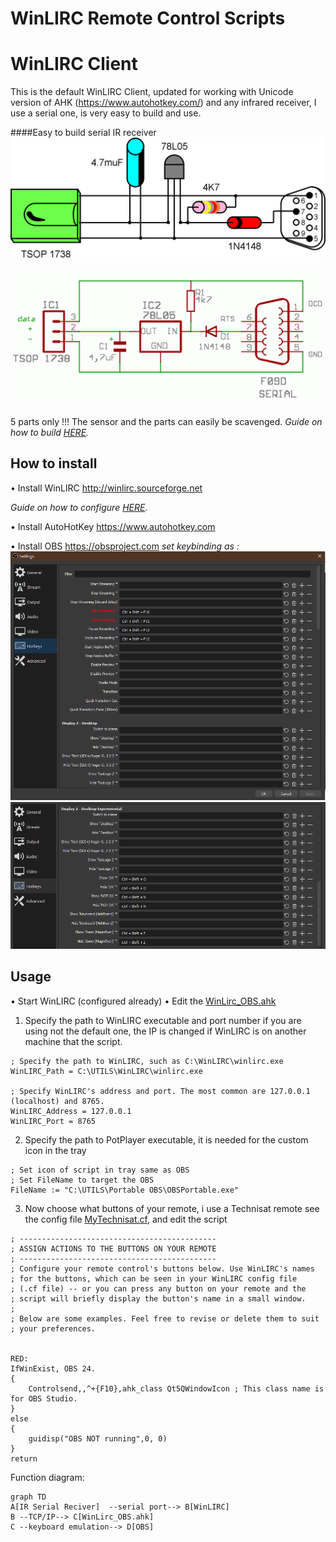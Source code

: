 ﻿# WinLIRC Remote Control Scripts



# WinLIRC Client
This is the default WinLIRC Client, updated for working with Unicode version of AHK (https://www.autohotkey.com/) and any infrared receiver, I use a serial one, is very easy to build and use.

####Easy to build serial IR receiver
![Schematic](WinLIRC/Schematic1.png)

![Schematic](WinLIRC/Schematic2.gif)

5 parts only !!! The sensor and the parts can easily be scavenged.
*Guide on how to build [HERE](http://web.archive.org/web/20061022051641/lnx.manoweb.com/lirc/?partType=section&partName=introduction).*

## How to install

• Install WinLIRC http://winlirc.sourceforge.net

*Guide on how to configure [HERE](http://winlirc.sourceforge.net/usageguide.html).*

• Install AutoHotKey https://www.autohotkey.com

• Install OBS https://obsproject.com
*set keybinding as :
![KeyBindings1](OBS_REMOTE_SHORTCUTS_1.PNG)
![KeyBindings2](OBS_REMOTE_SHORTCUTS_2.PNG)*

## Usage

• Start WinLIRC (configured already)
• Edit the [WinLirc_OBS.ahk](WinLirc_OBS.ahk)

1. Specify the path to WinLIRC executable and port number if you are using not the default one, the IP is changed if WinLIRC is on another machine that the script.
```autohotkey
; Specify the path to WinLIRC, such as C:\WinLIRC\winlirc.exe
WinLIRC_Path = C:\UTILS\WinLIRC\winlirc.exe

; Specify WinLIRC's address and port. The most common are 127.0.0.1 (localhost) and 8765.
WinLIRC_Address = 127.0.0.1
WinLIRC_Port = 8765
```
2. Specify the path to PotPlayer executable, it is needed for the custom icon in the tray
```autohotkey
; Set icon of script in tray same as OBS
; Set FileName to target the OBS
FileName := "C:\UTILS\Portable OBS\OBSPortable.exe"  
```
3. Now choose what buttons of your remote, i use a Technisat remote see the config file [MyTechnisat.cf](WinLIRC/MyTechnisat.cf), and edit the script

```autohotkey
; --------------------------------------------
; ASSIGN ACTIONS TO THE BUTTONS ON YOUR REMOTE
; --------------------------------------------
; Configure your remote control's buttons below. Use WinLIRC's names
; for the buttons, which can be seen in your WinLIRC config file
; (.cf file) -- or you can press any button on your remote and the
; script will briefly display the button's name in a small window.
; 
; Below are some examples. Feel free to revise or delete them to suit
; your preferences.


RED:
IfWinExist, OBS 24.
{
	Controlsend,,^+{F10},ahk_class Qt5QWindowIcon ; This class name is for OBS Studio.
}
else
{
	guidisp("OBS NOT running",0, 0)
}
return
```

Function diagram:


```mermaid
graph TD
A[IR Serial Reciver]  --serial port--> B[WinLIRC]
B --TCP/IP--> C[WinLirc_OBS.ahk]
C --keyboard emulation--> D[OBS]
```
